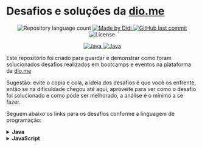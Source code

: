 # Desafios e soluções da [dio.me](https://www.dio.me/)

<p align="center">
	<img alt="Repository language count" src="https://img.shields.io/github/languages/count/didifive/desafios-dio">
	<a href="https://www.linkedin.com/in/luis-carlos-zancanela/">
		<img alt="Made by Didi" src="https://img.shields.io/badge/made%20by-Didi-green">
	</a>
	<a href="https://github.com/didifive/desafios-dio/commits/master">
		<img alt="GitHub last commit" src="https://img.shields.io/github/last-commit/didifive/desafios-dio?color=blue">
	</a>
	<img alt="License" src="https://img.shields.io/badge/license-MIT-brightgreen?color=blue">
</p>

<p align="center">
	<a href="https://dev.java/">
	  <img alt="Java" src="https://img.shields.io/static/v1?color=red&label=Dev&message=Java&style=for-the-badge&logo=Java">
	</a>
	<a href="https://www.javascript.com/">
	  <img alt="Java" src="https://img.shields.io/static/v1?color=yellow&label=Dev&message=JavaScript&style=for-the-badge&logo=Javascript">
	</a>
</p>

Este repositório foi criado para guardar e demonstrar como foram solucionados desafios realizados em bootcamps e eventos na plataforma da [dio.me](https://www.dio.me/)

Sugestão: evite o copia e cola, a ideia dos desafios é que você os enfrente, então se na dificuldade chegou até aqui, aproveite para ver como o desafio foi solucionado e como pode ser melhorado, a análise é o mínimo a se fazer.

Seguem abaixo os links para os desafios conforme a linguagem de programação:

<!-- Java -->
<details>
	<summary><strong>Java</strong></summary>
	<br />
	<div align="left">
		<!-- Iniciando a programação em Java -->
		<table border=1>
			<tr>
				<th colspan="4">
				<a href="https://github.com/didifive/desafios-dio/tree/master/desafios/Java/Iniciando%20a%20programa%C3%A7%C3%A3o%20em%20Java">
					Iniciando a programação em Java
				</a>
			</th>
			</tr>
			<tr>
				<th>Etapa</th>
				<th>Desafio</th>
				<th>Solução</th>
				<th>Status</th>
			</tr>
				<tr>
					<td align="center">1</td>
					<td>Exibindo Números Pares</td>
					<td>
						<a href="https://github.com/didifive/desafios-dio/blob/master/desafios/Java/Iniciando%20a%20programa%C3%A7%C3%A3o%20em%20Java/ExibindoNumerosPares.java">
							Código
						</a>
					</td>
					<td align="center">✅</td>
				</tr>
				<tr>
					<td align="center">2</td>
					<td>Entrada e Saída CPF</td>
					<td>
						<a href="https://github.com/didifive/desafios-dio/blob/master/desafios/Java/Iniciando%20a%20programa%C3%A7%C3%A3o%20em%20Java/EntradaESaidaCPF.java">
							Código
						</a>
					</td>
					<td align="center">✅</td>
				</tr>
				<tr>
					<td align="center">3</td>
					<td>DDD</td>
					<td>
						<a href="https://github.com/didifive/desafios-dio/blob/master/desafios/Java/Iniciando%20a%20programa%C3%A7%C3%A3o%20em%20Java/DDD.java">
							Código
						</a>
					</td>
					<td align="center">✅</td>
				</tr>
		</table>
		<!-- Solucionando desafios matemáticos em Java -->
		<table border=1>
			<tr>
				<th colspan="4">
					<a href="https://github.com/didifive/desafios-dio/tree/master/desafios/Java/Solucionando%20desafios%20matem%C3%A1ticos%20em%20Java">
						Solucionando desafios matemáticos em Java
					</a>
				</th>
			</tr>
			<tr>
				<th>Etapa</th>
				<th>Desafio</th>
				<th>Solução</th>
				<th>Status</th>
			</tr>
			<tr>
				<td align="center">1</td>
				<td>Cálculo de viagem</td>
				<td>
					<a href="https://github.com/didifive/desafios-dio/blob/master/desafios/Java/Solucionando%20desafios%20matem%C3%A1ticos%20em%20Java/CalculoDeViagem.java">
						Código
					</a>
				</td>
				<td align="center">✅</td>
			</tr>
			<tr>
				<td align="center">2</td>
				<td>Área do Círculo</td>
				<td>
					<a href="https://github.com/didifive/desafios-dio/blob/master/desafios/Java/Solucionando%20desafios%20matem%C3%A1ticos%20em%20Java/AreaDoCirculo.java">
						Código
					</a>
				</td>
				<td align="center">✅</td>
			</tr>
			<tr>
				<td align="center">3</td>
				<td>Folha de Pagamento</td>
				<td>
					<a href="https://github.com/didifive/desafios-dio/blob/master/desafios/Java/Solucionando%20desafios%20matem%C3%A1ticos%20em%20Java/FolhaDePagamento.java">
						Código
					</a>
				</td>
				<td align="center">✅</td>
			</tr>
			<tr>
				<td align="center">4</td>
				<td>Múltiplos</td>
				<td>
					<a href="https://github.com/didifive/desafios-dio/blob/master/desafios/Java/Solucionando%20desafios%20matem%C3%A1ticos%20em%20Java/Multiplos.java">
						Código
					</a>
				</td>
				<td align="center">✅</td>
			</tr>
			<tr>
				<td align="center">5</td>
				<td>Análise de Números</td>
				<td>
					<a href="https://github.com/didifive/desafios-dio/blob/master/desafios/Java/Solucionando%20desafios%20matem%C3%A1ticos%20em%20Java/AnaliseDeNumeros.java">
						Código
					</a>
				</td>
				<td align="center">✅</td>
			</tr>
		</table>
		<!-- Desafios matemáticos em Java -->
		<table border=1>
			<tr>
				<th colspan="4">
					<a href="https://github.com/didifive/desafios-dio/tree/master/desafios/Java/Desafios%20matem%C3%A1ticos%20em%20Java">
						Desafios matemáticos em Java
					</a>
				</th>
			</tr>
			<tr>
				<th>Etapa</th>
				<th>Desafio</th>
				<th>Solução</th>
				<th>Status</th>
			</tr>
			<tr>
				<td align="center">1</td>
				<td>Visita na Feira</td>
				<td>
					<a href="https://github.com/didifive/desafios-dio/blob/master/desafios/Java/Desafios%20matem%C3%A1ticos%20em%20Java/VisitaNaFeira.java">
						Código
					</a>
				</td>
				<td align="center">✅</td>
			</tr>
			<tr>
				<td align="center">2</td>
				<td>Seis Números Ímpares</td>
				<td>
					<a href="https://github.com/didifive/desafios-dio/blob/master/desafios/Java/Desafios%20matem%C3%A1ticos%20em%20Java/SeisNumerosImpares.java">
						Código
					</a>
				</td>
				<td align="center">✅</td>
			</tr>
			<tr>
				<td align="center">3</td>
				<td>Análise de Números</td>
				<td>
					<a href="https://github.com/didifive/desafios-dio/blob/master/desafios/Java/Solucionando%20desafios%20matem%C3%A1ticos%20em%20Java/AnaliseDeNumeros.java">
						Código
					</a>
				</td>
				<td align="center">✅</td>
			</tr>
		</table>
		<!-- Solucionando Desafios em Java -->
		<table border=1>
			<tr>
				<th colspan="4">
					<a href="https://github.com/didifive/desafios-dio/tree/master/desafios/Java/Solucionando%20Desafios%20em%20Java">
						Solucionando Desafios em Java
					</a>
				</th>
			</tr>
			<tr>
				<th>Etapa</th>
				<th>Desafio</th>
				<th>Solução</th>
				<th>Status</th>
			</tr>
			<tr>
				<td align="center">1</td>
				<td>Diferença</td>
				<td>
					<a href="https://github.com/didifive/desafios-dio/blob/master/desafios/Java/Solucionando%20Desafios%20em%20Java/Diferenca.java">
						Código
					</a>
				</td>
				<td align="center">✅</td>
			</tr>
			<tr>
				<td align="center">2</td>
				<td>Idades</td>
				<td>
					<a href="https://github.com/didifive/desafios-dio/blob/master/desafios/Java/Solucionando%20Desafios%20em%20Java/Idades.java">
						Código
					</a>
				</td>
				<td align="center">✅</td>
			</tr>
			<tr>
				<td align="center">3</td>
				<td>Contagem repetida de números</td>
				<td>
					<a href="https://github.com/didifive/desafios-dio/blob/master/desafios/Java/Solucionando%20Desafios%20em%20Java/ContagemRepetidaNumeros.java">
						Código
					</a>
				</td>
				<td align="center">✅</td>
			</tr>
		</table>
		<!-- Aceleração Global Dev TONNIE -->
		<table border=1>
			<tr>
				<th colspan="4">
					<a href="https://github.com/didifive/desafios-dio/tree/master/desafios/Java/Acelera%C3%A7%C3%A3o%20Global%20Dev%20Tonnie">
						Aceleração Global Dev TONNIE
					</a>
				</th>
			</tr>
			<tr>
				<th>Step</th>
				<th>Challenge</th>
				<th>Solution</th>
				<th>Status</th>
			</tr>
			<tr>
				<td align="center">1</td>
				<td>Enjoy the Offer</td>
				<td>
					<a href="https://github.com/didifive/desafios-dio/blob/master/desafios/Java/Acelera%C3%A7%C3%A3o%20Global%20Dev%20Tonnie/EnjoyTheOffer.java">
						Source Code
					</a>
				</td>
				<td align="center">✅</td>
			</tr>
			<tr>
				<td align="center">2</td>
				<td>Head or Tail</td>
				<td>
					<a href="https://github.com/didifive/desafios-dio/blob/master/desafios/Java/Acelera%C3%A7%C3%A3o%20Global%20Dev%20Tonnie/HeadOrTail.java">
						Source Code
					</a>
				</td>
				<td align="center">✅</td>
			</tr>
			<tr>
				<td align="center">3</td>
				<td>Exchanging Cards</td>
				<td>
					<a href="https://github.com/didifive/desafios-dio/blob/master/desafios/Java/Acelera%C3%A7%C3%A3o%20Global%20Dev%20Tonnie/ExchangingCards.java">
						Source Code
					</a>
				</td>
				<td align="center">✅</td>
			</tr>
		</table>
		<!-- Aceleração Global Dev #18 - GFT -->
		<table border=1>
			<tr>
				<th colspan="4">
					<a href="https://github.com/didifive/desafios-dio/tree/master/desafios/Java/Acelera%C3%A7%C3%A3o%20Global%20Dev%20%2318%20-%20GFT">
						Aceleração Global Dev #18 - GFT
					</a>
				</th>
			</tr>
			<tr>
				<th>Etapa</th>
				<th>Desafio</th>
				<th>Solução</th>
				<th>Status</th>
			</tr>
			<tr>
				<td align="center">1</td>
				<td>Copa</td>
				<td>
					<a href="https://github.com/didifive/desafios-dio/blob/master/desafios/Java/Acelera%C3%A7%C3%A3o%20Global%20Dev%20%2318%20-%20GFT/Tournament.java">
						Código
					</a>
				</td>
				<td align="center">✅</td>
			</tr>
			<tr>
				<td align="center">2</td>
				<td>Montanha-Russa</td>
				<td>
					<a href="https://github.com/didifive/desafios-dio/blob/master/desafios/Java/Acelera%C3%A7%C3%A3o%20Global%20Dev%20%2318%20-%20GFT/RollerCoaster.java">
						Código
					</a>
				</td>
				<td align="center">✅</td>
			</tr>
			<tr>
				<td align="center">3</td>
				<td>Cachorros-Quentes</td>
				<td>
					<a href="https://github.com/didifive/desafios-dio/blob/master/desafios/Java/Acelera%C3%A7%C3%A3o%20Global%20Dev%20%2318%20-%20GFT/HotDogs.java">
						Código
					</a>
				</td>
				<td align="center">✅</td>
			</tr>
		</table>
		<!-- Desafios Java Developer -->
		<table border=1>
			<tr>
				<th colspan="4">
					<a href="https://github.com/didifive/desafios-dio/tree/master/desafios/Java/Desafios%20Java%20Developer">
						Desafios Java Developer
					</a>
				</th>
			</tr>
			<tr>
				<th>Etapa</th>
				<th>Desafio</th>
				<th>Solução</th>
				<th>Status</th>
			</tr>
			<tr>
				<td align="center">1</td>
				<td>Xadrez</td>
				<td>
					<a href="https://github.com/didifive/desafios-dio/blob/master/desafios/Java/Desafios%20Java%20Developer/Chess.java">
						Código
					</a>
				</td>
				<td align="center">✅</td>
			</tr>
			<tr>
				<td align="center">2</td>
				<td>Trigo no Tabuleiro</td>
				<td>
					<a href="https://github.com/didifive/desafios-dio/blob/master/desafios/Java/Desafios%20Java%20Developer/WheatOnTheBoard%20.java">
						Código
					</a>
				</td>
				<td align="center">✅</td>
			</tr>
			<tr>
				<td align="center">3</td>
				<td>MacPRONALTS</td>
				<td>
					<a href="https://github.com/didifive/desafios-dio/blob/master/desafios/Java/Desafios%20Java%20Developer/MacPRONALTS.java">
						Código
					</a>
				</td>
				<td align="center">✅</td>
			</tr>
			<tr>
				<td align="center">4</td>
				<td>Fuso Horário</td>
				<td>
					<a href="https://github.com/didifive/desafios-dio/blob/master/desafios/Java/Desafios%20Java%20Developer/TimeZone.java">
						Código
					</a>
				</td>
				<td align="center">✅</td>
			</tr>
			<tr>
				<td align="center">5</td>
				<td>Par ou Ímpar</td>
				<td>
					<a href="https://github.com/didifive/desafios-dio/blob/master/desafios/Java/Desafios%20Java%20Developer/EvenOrOdd.java">
						Código
					</a>
				</td>
				<td align="center">✅</td>
			</tr>
			<tr>
				<td align="center">6</td>
				<td>Dama</td>
				<td>
					<a href="https://github.com/didifive/desafios-dio/blob/master/desafios/Java/Desafios%20Java%20Developer/Checkers.java">
						Código
					</a>
				</td>
				<td align="center">✅</td>
			</tr>
		</table>
		<!-- Desafio Java Iniciante - Cognizant Developer -->
		<table border=1>
			<tr>
				<th colspan="4">
					<a href="https://github.com/didifive/desafios-dio/tree/master/desafios/Java/Desafio%20Java%20Iniciante%20-%20Cognizant%20Developer">
						Desafio Java Iniciante - Cognizant Developer
					</a>
				</th>
			</tr>
			<tr>
				<th>Etapa</th>
				<th>Desafio</th>
				<th>Solução</th>
				<th>Status</th>
			</tr>
			<tr>
				<td align="center">1</td>
				<td>Tempo do Dobby</td>
				<td>
					<a href="https://github.com/didifive/desafios-dio/blob/master/desafios/Java/Desafio%20Java%20Iniciante%20-%20Cognizant%20Developer/DobbyTime.java">
						Código
					</a>
				</td>
				<td align="center">✅</td>
			</tr>
			<tr>
				<td align="center">2</td>
				<td>DDD</td>
				<td>
					<a href="https://github.com/didifive/desafios-dio/blob/master/desafios/Java/Iniciando%20a%20programa%C3%A7%C3%A3o%20em%20Java/DDD.java">
						Código
					</a>
				</td>
				<td align="center">✅</td>
			</tr>
			<tr>
				<td align="center">3</td>
				<td>Visita na Feira</td>
				<td>
					<a href="https://github.com/didifive/desafios-dio/blob/master/desafios/Java/Desafios%20matem%C3%A1ticos%20em%20Java/VisitaNaFeira.java">
						Código
					</a>
				</td>
				<td align="center">✅</td>
			</tr>
		</table>
	</div>
</details>


<!-- JavaScript -->
<details>
	<summary><strong>JavaScript</strong></summary>
	<br />
	<div align="left">
		<!-- Iniciando Desafios em JavaScript -->
		<table border=1>
			<tr>
				<th colspan="4">
				<a href="https://github.com/didifive/desafios-dio/tree/master/desafios/JavaScript/Iniciando%20Desafios%20em%20JavaScript">
					Iniciando Desafios em JavaScript
				</a>
			</th>
			</tr>
			<tr>
				<th>Etapa</th>
				<th>Desafio</th>
				<th>Solução</th>
				<th>Status</th>
			</tr>
				<tr>
					<td align="center">1</td>
					<td>Cálculo de viagem</td>
					<td>
						<a href="https://github.com/didifive/desafios-dio/blob/master/desafios/JavaScript/Iniciando%20Desafios%20em%20JavaScript/CalculoViagem.js">
							Código
						</a>
					</td>
					<td align="center">✅</td>
				</tr>
				<tr>
					<td align="center">2</td>
					<td>Visita na Feira</td>
					<td>
						<a href="https://github.com/didifive/desafios-dio/blob/master/desafios/JavaScript/Iniciando%20Desafios%20em%20JavaScript/VisitaNaFeira.js">
							Código
						</a>
					</td>
					<td align="center">✅</td>
				</tr>
				<tr>
					<td align="center">3</td>
					<td>Multiplicação Simples</td>
					<td>
						<a href="https://github.com/didifive/desafios-dio/blob/master/desafios/JavaScript/Iniciando%20Desafios%20em%20JavaScript/MultiplicacaoSimples.js">
							Código
						</a>
					</td>
					<td align="center">✅</td>
				</tr>
		</table>
		<!-- Desafios Aritméticos em JavaScript -->
		<table border=1>
			<tr>
				<th colspan="4">
				<a href="https://github.com/didifive/desafios-dio/tree/master/desafios/JavaScript/Desafios%20Aritm%C3%A9ticos%20em%20JavaScript">
					Desafios Aritméticos em JavaScript
				</a>
			</th>
			</tr>
			<tr>
				<th>Etapa</th>
				<th>Desafio</th>
				<th>Solução</th>
				<th>Status</th>
			</tr>
				<tr>
					<td align="center">1</td>
					<td>Fibonacci Fácil</td>
					<td>
						<a href="https://github.com/didifive/desafios-dio/blob/master/desafios/JavaScript/Desafios%20Aritm%C3%A9ticos%20em%20JavaScript/FibonacciFacil.js">
							Código
						</a>
					</td>
					<td align="center">✅</td>
				</tr>
				<tr>
					<td align="center">2</td>
					<td>Preenchimento de Vetor I</td>
					<td>
						<a href="https://github.com/didifive/desafios-dio/blob/master/desafios/JavaScript/Desafios%20Aritm%C3%A9ticos%20em%20JavaScript/PreenchimentoDeVetorI.js">
							Código
						</a>
					</td>
					<td align="center">✅</td>
				</tr>
				<tr>
					<td align="center">3</td>
					<td>Substituição em Vetor I</td>
					<td>
						<a href="https://github.com/didifive/desafios-dio/blob/master/desafios/JavaScript/Desafios%20Aritm%C3%A9ticos%20em%20JavaScript/SubstituicaoEmVetorI.js">
							Código
						</a>
					</td>
					<td align="center">✅</td>
				</tr>
		</table>
		<!-- Desafios Matemáticos em JavaScript -->
		<table border=1>
			<tr>
				<th colspan="4">
				<a href="https://github.com/didifive/desafios-dio/tree/master/desafios/JavaScript/Desafios%20Matem%C3%A1ticos%20em%20JavaScript">
					Desafios Matemáticos em JavaScript 
				</a>
			</th>
			</tr>
			<tr>
				<th>Etapa</th>
				<th>Desafio</th>
				<th>Solução</th>
				<th>Status</th>
			</tr>
				<tr>
					<td align="center">1</td>
					<td>Contagem de Cédulas</td>
					<td>
						<a href="https://github.com/didifive/desafios-dio/blob/master/desafios/JavaScript/Desafios%20Matem%C3%A1ticos%20em%20JavaScript/ContagemDeCedulas.js">
							Código
						</a>
					</td>
					<td align="center">✅</td>
				</tr>
				<tr>
					<td align="center">2</td>
					<td>Quanta Mandioca?</td>
					<td>
						<a href="https://github.com/didifive/desafios-dio/blob/master/desafios/JavaScript/Desafios%20Matem%C3%A1ticos%20em%20JavaScript/QuantaMandioca.js">
							Código
						</a>
					</td>
					<td align="center">✅</td>
				</tr>
				<tr>
					<td align="center">3</td>
					<td>Programa para Validação de Notas</td>
					<td>
						<a href="https://github.com/didifive/desafios-dio/blob/master/desafios/JavaScript/Desafios%20Matem%C3%A1ticos%20em%20JavaScript/ValidacaoDeNotas.js">
							Código
						</a>
					</td>
					<td align="center">✅</td>
				</tr>
		</table>
		<!-- Desafios Iniciais JavaScript -->
		<table border=1>
			<tr>
				<th colspan="4">
				<a href="https://github.com/didifive/desafios-dio/tree/master/desafios/JavaScript/Desafios%20Iniciais%20JavaScript">
					Desafios Iniciais JavaScript 
				</a>
			</th>
			</tr>
			<tr>
				<th>Etapa</th>
				<th>Desafio</th>
				<th>Solução</th>
				<th>Status</th>
			</tr>
				<tr>
					<td align="center">1</td>
					<td>Tabuada</td>
					<td>
						<a href="https://github.com/didifive/desafios-dio/blob/master/desafios/JavaScript/Desafios%20Iniciais%20JavaScript/Tabuada.js">
							Código
						</a>
					</td>
					<td align="center">✅</td>
				</tr>
				<tr>
					<td align="center">2</td>
					<td>Intervalo</td>
					<td>
						<a href="https://github.com/didifive/desafios-dio/blob/master/desafios/JavaScript/Desafios%20Iniciais%20JavaScript/Intervalo.js">
							Código
						</a>
					</td>
					<td align="center">✅</td>
				</tr>
				<tr>
					<td align="center">3</td>
					<td>Tipo de Combustível</td>
					<td>
						<a href="https://github.com/didifive/desafios-dio/blob/master/desafios/JavaScript/Desafios%20Iniciais%20JavaScript/TipoDeCombustivel.js">
							Código
						</a>
					</td>
					<td align="center">✅</td>
				</tr>
		</table>
		<!-- Desafios Intermediários JavaScript -->
		<table border=1>
			<tr>
				<th colspan="4">
				<a href="https://github.com/didifive/desafios-dio/tree/master/desafios/JavaScript/Desafios%20Intermedi%C3%A1rios%20JavaScript">
					Desafios Intermediários JavaScript 
				</a>
			</th>
			</tr>
			<tr>
				<th>Etapa</th>
				<th>Desafio</th>
				<th>Solução</th>
				<th>Status</th>
			</tr>
				<tr>
					<td align="center">1</td>
					<td>Coxinha de Bueno</td>
					<td>
						<a href="https://github.com/didifive/desafios-dio/blob/master/desafios/JavaScript/Desafios%20Intermedi%C3%A1rios%20JavaScript/CoxinhaDeBueno.js">
							Código
						</a>
					</td>
					<td align="center">✅</td>
				</tr>
				<tr>
					<td align="center">2</td>
					<td>Taxa de Imposto de Renda</td>
					<td>
						<a href="https://github.com/didifive/desafios-dio/blob/master/desafios/JavaScript/Desafios%20Intermedi%C3%A1rios%20JavaScript/ImpostoDeRenda.js">
							Código
						</a>
					</td>
					<td align="center">✅</td>
				</tr>
				<tr>
					<td align="center">3</td>
					<td>Saída 6</td>
					<td>
						<a href="https://github.com/didifive/desafios-dio/blob/master/desafios/JavaScript/Desafios%20Intermedi%C3%A1rios%20JavaScript/Saida6.js">
							Código
						</a>
					</td>
					<td align="center">✅</td>
				</tr>
		</table>
		<!-- Desafios Médios JavaScript -->
		<table border=1>
			<tr>
				<th colspan="4">
				<a href="https://github.com/didifive/desafios-dio/tree/master/desafios/JavaScript/Desafios%20M%C3%A9dios%20JavaScript">
					Desafios Médios JavaScript 
				</a>
			</th>
			</tr>
			<tr>
				<th>Etapa</th>
				<th>Desafio</th>
				<th>Solução</th>
				<th>Status</th>
			</tr>
				<tr>
					<td align="center">1</td>
					<td>Fases da Lua</td>
					<td>
						<a href="https://github.com/didifive/desafios-dio/blob/master/desafios/JavaScript/Desafios%20M%C3%A9dios%20JavaScript/FasesDaLua.js">
							Código
						</a>
					</td>
					<td align="center">✅</td>
				</tr>
				<tr>
					<td align="center">2</td>
					<td>Polígonos Regulares Simples</td>
					<td>
						<a href="https://github.com/didifive/desafios-dio/blob/master/desafios/JavaScript/Desafios%20M%C3%A9dios%20JavaScript/PoligonosRegularesSimples.js">
							Código
						</a>
					</td>
					<td align="center">✅</td>
				</tr>
				<tr>
					<td align="center">3</td>
					<td>Teorema da Divisão Euclidiana</td>
					<td>
						<a href="https://github.com/didifive/desafios-dio/blob/master/desafios/JavaScript/Desafios%20M%C3%A9dios%20JavaScript/TeoremaDaDivisaoEuclidiana.js">
							Código
						</a>
					</td>
					<td align="center">✅</td>
				</tr>
		</table>
	</div>
</details>